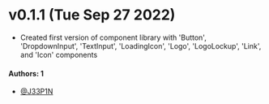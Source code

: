 # v0.1.1 (Tue Sep 27 2022)

- Created first version of component library with 'Button', 'DropdownInput', 'TextInput', 'LoadingIcon', 'Logo', 'LogoLockup', 'Link', and 'Icon' components

#### Authors: 1

- [@J33P1N](https://github.com/J33P1N)
